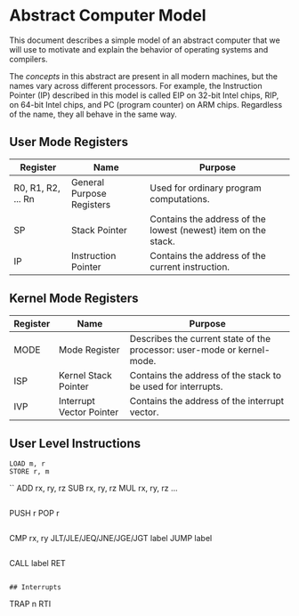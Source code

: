 # Abstract Computer Model

This document describes a simple model of an abstract computer that we will
use to motivate and explain the behavior of operating systems and compilers.

The *concepts* in this abstract are present in all modern machines, but the
names vary across different processors.  For example, the Instruction Pointer (IP)
described in this model is called EIP on 32-bit Intel chips, RIP, on 64-bit Intel chips,
and PC (program counter) on ARM chips.  Regardless of the name, they all behave in the same way.

## User Mode Registers

| Register | Name | Purpose |
|---|---|---|
|R0, R1, R2, ... Rn | General Purpose Registers | Used for ordinary program computations. |
|SP | Stack Pointer | Contains the address of the lowest (newest) item on the stack. |
|IP | Instruction Pointer | Contains the address of the current instruction. |

## Kernel Mode Registers

| Register | Name | Purpose |
|---|---|---|
|MODE | Mode Register | Describes the current state of the processor: user-mode or kernel-mode. |
|ISP | Kernel Stack Pointer | Contains the address of the stack to be used for interrupts. | 
|IVP | Interrupt Vector Pointer | Contains the address of the interrupt vector. |

## User Level Instructions

```
LOAD m, r
STORE r, m
```

``
ADD rx, ry, rz
SUB rx, ry, rz
MUL rx, ry, rz
...
```

```
PUSH r
POP r
```
```
CMP rx, ry
JLT/JLE/JEQ/JNE/JGE/JGT label
JUMP label
```

```
CALL label
RET
```

## Interrupts
```
TRAP n
RTI
```


